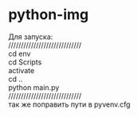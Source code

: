 # python-img
Для запуска:<br>
/////////////////////////////<br>
cd env<br>
cd Scripts<br>
activate<br>
cd ..<br>
python main.py<br>
/////////////////////////////<br>
так же поправить пути в pyvenv.cfg<br>